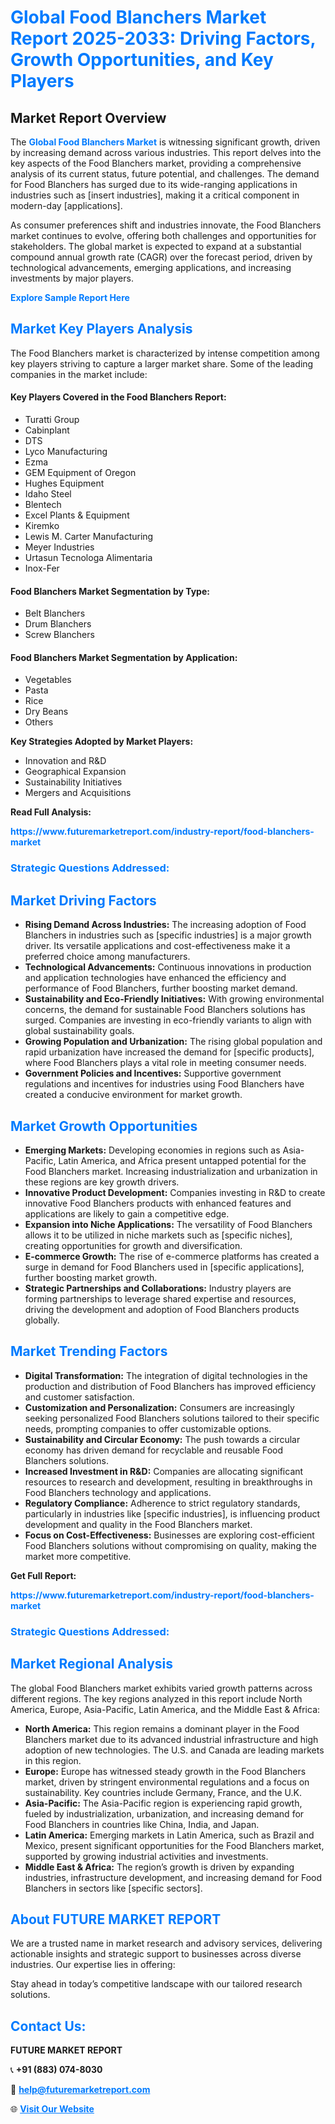 <h1 style="color: #007BFF;">Global Food Blanchers Market Report 2025-2033: Driving Factors, Growth Opportunities, and Key Players</h1>

<section id="overview">
<h2>Market Report Overview</h2>
<p>The <a href="https://www.futuremarketreport.com/industry-report/food-blanchers-market" style="color: #007BFF; text-decoration: none;"><strong>Global Food Blanchers Market</strong></a> is witnessing significant growth, driven by increasing demand across various industries. This report delves into the key aspects of the Food Blanchers market, providing a comprehensive analysis of its current status, future potential, and challenges. The demand for Food Blanchers has surged due to its wide-ranging applications in industries such as [insert industries], making it a critical component in modern-day [applications].</p>
<p>As consumer preferences shift and industries innovate, the Food Blanchers market continues to evolve, offering both challenges and opportunities for stakeholders. The global market is expected to expand at a substantial compound annual growth rate (CAGR) over the forecast period, driven by technological advancements, emerging applications, and increasing investments by major players.</p>
</section>

<section id="overview">
<p><a href="https://www.futuremarketreport.com/request-sample/reportId=57583" style="color: #007BFF; text-decoration: none;"><strong>Explore Sample Report Here</strong></a></p>
</section>

<section id="key-players">
<h2 style="color: #007BFF;">Market Key Players Analysis</h2>
<p>The Food Blanchers market is characterized by intense competition among key players striving to capture a larger market share. Some of the leading companies in the market include:</p>
<h4>Key Players Covered in the Food Blanchers Report:</h4>
<ul><li>Turatti Group</li><li>Cabinplant</li><li>DTS</li><li>Lyco Manufacturing</li><li>Ezma</li><li>GEM Equipment of Oregon</li><li>Hughes Equipment</li><li>Idaho Steel</li><li>Blentech</li><li>Excel Plants &amp; Equipment</li><li>Kiremko</li><li>Lewis M. Carter Manufacturing</li><li>Meyer Industries</li><li>Urtasun Tecnologa Alimentaria</li><li>Inox-Fer</li></ul>
<h4>Food Blanchers Market Segmentation by Type:</h4>
<ul><li>Belt Blanchers</li><li>Drum Blanchers</li><li>Screw Blanchers</li></ul>

<h4>Food Blanchers Market Segmentation by Application:</h4>
<ul><li>Vegetables</li><li>Pasta</li><li>Rice</li><li>Dry Beans</li><li>Others</li></ul>
<p><strong>Key Strategies Adopted by Market Players:</strong></p>
<ul>
<li>Innovation and R&D</li>
<li>Geographical Expansion</li>
<li>Sustainability Initiatives</li>
<li>Mergers and Acquisitions</li>
</ul>
</section>

<section>
<p><strong>Read Full Analysis: </strong></p><a href="https://www.futuremarketreport.com/industry-report/food-blanchers-market" style="color: #007BFF; text-decoration: none;"><strong>https://www.futuremarketreport.com/industry-report/food-blanchers-market</strong></a>
<h3 style="color: #007BFF;">Strategic Questions Addressed:</h3>
</section>

<section id="driving-factors">
<h2 style="color: #007BFF;">Market Driving Factors</h2>
<ul>
<li><strong>Rising Demand Across Industries:</strong> The increasing adoption of Food Blanchers in industries such as [specific industries] is a major growth driver. Its versatile applications and cost-effectiveness make it a preferred choice among manufacturers.</li>
<li><strong>Technological Advancements:</strong> Continuous innovations in production and application technologies have enhanced the efficiency and performance of Food Blanchers, further boosting market demand.</li>
<li><strong>Sustainability and Eco-Friendly Initiatives:</strong> With growing environmental concerns, the demand for sustainable Food Blanchers solutions has surged. Companies are investing in eco-friendly variants to align with global sustainability goals.</li>
<li><strong>Growing Population and Urbanization:</strong> The rising global population and rapid urbanization have increased the demand for [specific products], where Food Blanchers plays a vital role in meeting consumer needs.</li>
<li><strong>Government Policies and Incentives:</strong> Supportive government regulations and incentives for industries using Food Blanchers have created a conducive environment for market growth.</li>
</ul>
</section>

<section id="growth-opportunities">
<h2 style="color: #007BFF;">Market Growth Opportunities</h2>
<ul>
<li><strong>Emerging Markets:</strong> Developing economies in regions such as Asia-Pacific, Latin America, and Africa present untapped potential for the Food Blanchers market. Increasing industrialization and urbanization in these regions are key growth drivers.</li>
<li><strong>Innovative Product Development:</strong> Companies investing in R&D to create innovative Food Blanchers products with enhanced features and applications are likely to gain a competitive edge.</li>
<li><strong>Expansion into Niche Applications:</strong> The versatility of Food Blanchers allows it to be utilized in niche markets such as [specific niches], creating opportunities for growth and diversification.</li>
<li><strong>E-commerce Growth:</strong> The rise of e-commerce platforms has created a surge in demand for Food Blanchers used in [specific applications], further boosting market growth.</li>
<li><strong>Strategic Partnerships and Collaborations:</strong> Industry players are forming partnerships to leverage shared expertise and resources, driving the development and adoption of Food Blanchers products globally.</li>
</ul>
</section>

<section id="trending-factors">
<h2 style="color: #007BFF;">Market Trending Factors</h2>
<ul>
<li><strong>Digital Transformation:</strong> The integration of digital technologies in the production and distribution of Food Blanchers has improved efficiency and customer satisfaction.</li>
<li><strong>Customization and Personalization:</strong> Consumers are increasingly seeking personalized Food Blanchers solutions tailored to their specific needs, prompting companies to offer customizable options.</li>
<li><strong>Sustainability and Circular Economy:</strong> The push towards a circular economy has driven demand for recyclable and reusable Food Blanchers solutions.</li>
<li><strong>Increased Investment in R&D:</strong> Companies are allocating significant resources to research and development, resulting in breakthroughs in Food Blanchers technology and applications.</li>
<li><strong>Regulatory Compliance:</strong> Adherence to strict regulatory standards, particularly in industries like [specific industries], is influencing product development and quality in the Food Blanchers market.</li>
<li><strong>Focus on Cost-Effectiveness:</strong> Businesses are exploring cost-efficient Food Blanchers solutions without compromising on quality, making the market more competitive.</li>
</ul>
</section>

<section>
<p><strong>Get Full Report: </strong></p><a href="https://www.futuremarketreport.com/industry-report/food-blanchers-market" style="color: #007BFF; text-decoration: none;"><strong>https://www.futuremarketreport.com/industry-report/food-blanchers-market</strong></a>
<h3 style="color: #007BFF;">Strategic Questions Addressed:</h3>
</section>


<section id="regional-analysis">
<h2 style="color: #007BFF;">Market Regional Analysis</h2>
<p>The global Food Blanchers market exhibits varied growth patterns across different regions. The key regions analyzed in this report include North America, Europe, Asia-Pacific, Latin America, and the Middle East & Africa:</p>
<ul>
<li><strong>North America:</strong> This region remains a dominant player in the Food Blanchers market due to its advanced industrial infrastructure and high adoption of new technologies. The U.S. and Canada are leading markets in this region.</li>
<li><strong>Europe:</strong> Europe has witnessed steady growth in the Food Blanchers market, driven by stringent environmental regulations and a focus on sustainability. Key countries include Germany, France, and the U.K.</li>
<li><strong>Asia-Pacific:</strong> The Asia-Pacific region is experiencing rapid growth, fueled by industrialization, urbanization, and increasing demand for Food Blanchers in countries like China, India, and Japan.</li>
<li><strong>Latin America:</strong> Emerging markets in Latin America, such as Brazil and Mexico, present significant opportunities for the Food Blanchers market, supported by growing industrial activities and investments.</li>
<li><strong>Middle East & Africa:</strong> The region’s growth is driven by expanding industries, infrastructure development, and increasing demand for Food Blanchers in sectors like [specific sectors].</li>
</ul>
</section>

<footer>
<h2 style="color: #007BFF;">About FUTURE MARKET REPORT</h2>
<p>We are a trusted name in market research and advisory services, delivering actionable insights and strategic support to businesses across diverse industries. Our expertise lies in offering:</p>

<p>Stay ahead in today’s competitive landscape with our tailored research solutions.</p>

<h2 style="color: #007BFF;">Contact Us:</h2>
<p><strong>FUTURE MARKET REPORT</strong></p>
<p>📞 <strong>+91 (883) 074-8030</strong></p>
<p>📧 <strong><a href="mailto:help@futuremarketreport.com" style="color: #007BFF;">help@futuremarketreport.com</a></strong></p>
<p>🌐 <strong><a href="https://www.futuremarketreport.com/" style="color: #007BFF;">Visit Our Website</a></strong></p>
</footer>